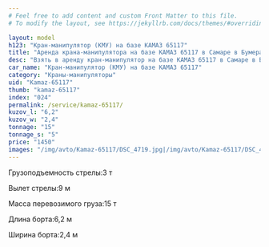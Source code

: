 ```yaml
---
# Feel free to add content and custom Front Matter to this file.
# To modify the layout, see https://jekyllrb.com/docs/themes/#overriding-theme-defaults

layout: model
h123: "Кран-манипулятор (КМУ) на базе КАМАЗ 65117"
title: "Аренда крана-манипулятора на базе КАМАЗ 65117 в Самаре в Бумеранг-АвтоТранс"
desc: "Взять в аренду кран-манипулятор на базе КАМАЗ 65117 в Самаре в Бумеранг-АвтоТранс"
car_name: "Кран-манипулятор (КМУ) на базе КАМАЗ 65117"
category: "Краны-манипуляторы"
uid: "Kamaz-65117"
thumb: "kamaz-65117"
index: "024"
permalink: /service/kamaz-65117/
kuzov_l: "6,2"
kuzov_w: "2,4"
tonnage: "15"
tonnage_s: "5"
price: "1450"
images: "/img/avto/Kamaz-65117/DSC_4719.jpg|/img/avto/Kamaz-65117/DSC_4731.jpg|/img/avto/Kamaz-65117/DSC_4738.jpg"
---
```


<span>Грузоподъемность стрелы:</span><span>3 т</span>

<span>Вылет стрелы:</span><span>9 м</span>

<span>Масса перевозимого груза:</span><span>15 т</span>

<span>Длина борта:</span><span>6,2 м</span>

<span>Ширина борта:</span><span>2,4 м</span>
